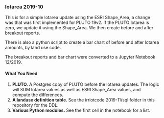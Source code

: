 <h3>lotarea 2019-10</h3>

<p>This is for a simple lotarea update using the ESRI Shape_Area, a
change was that was first implemented for PLUTO 19v2.
If the PLUTO lotarea is zero, we update it using the Shape_Area.
We then create before and after breakout reports.</p>

<p>There is also a python script to create a bar chart of before
and after lotarea amounts, by land use code.</p>

<p>The breakout reports and bar chart were converted to a Jupyter Notebook
12/2019.</p>

<h4>What You Need</h4>

<ol>
<li><strong>PLUTO.</strong> A Postgres copy of PLUTO before the lotarea updates.
The logic will SUM lotarea values as well as ESRI Shape_Area values, and compute
the differences.</li>
<li><strong>A landuse definition table.</strong> See the irrlotcode 2019-11/sql folder in this repository for the DDL.</li>
<li><strong>Various Python modules.</strong> See the first cell in the notebook for  
a list.</li>
</ol>

